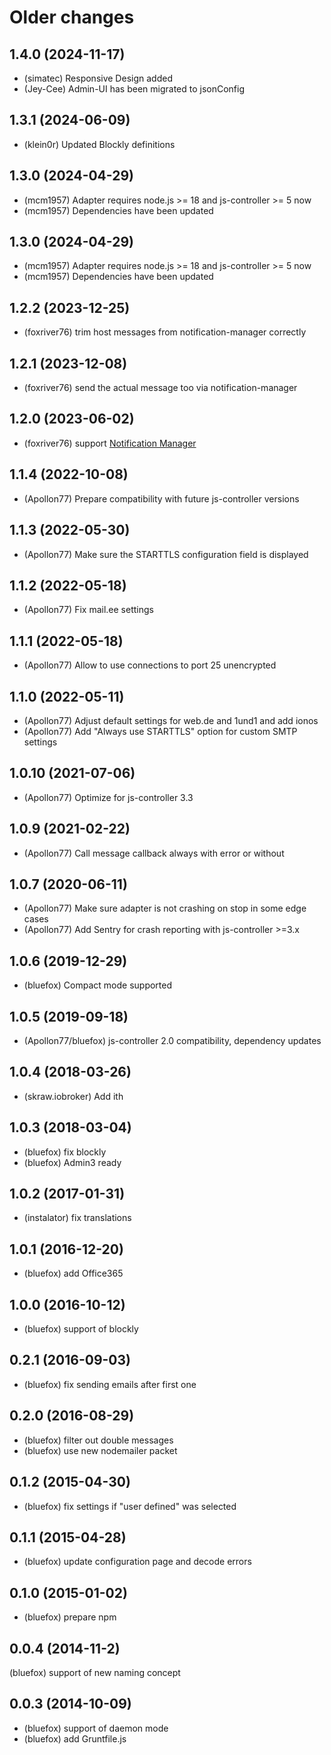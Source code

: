 # Older changes
## 1.4.0 (2024-11-17)
* (simatec) Responsive Design added
* (Jey-Cee) Admin-UI has been migrated to jsonConfig

## 1.3.1 (2024-06-09)
* (klein0r) Updated Blockly definitions

## 1.3.0 (2024-04-29)
* (mcm1957) Adapter requires node.js >= 18 and js-controller >= 5 now
* (mcm1957) Dependencies have been updated

## 1.3.0 (2024-04-29)
* (mcm1957) Adapter requires node.js >= 18 and js-controller >= 5 now
* (mcm1957) Dependencies have been updated

## 1.2.2 (2023-12-25)
* (foxriver76) trim host messages from notification-manager correctly

## 1.2.1 (2023-12-08)
 * (foxriver76) send the actual message too via notification-manager

## 1.2.0 (2023-06-02)
* (foxriver76) support [Notification Manager](https://github.com/foxriver76/ioBroker.notification-manager)

## 1.1.4 (2022-10-08)
* (Apollon77) Prepare compatibility with future js-controller versions

## 1.1.3 (2022-05-30)
* (Apollon77) Make sure the STARTTLS configuration field is displayed

## 1.1.2 (2022-05-18)
* (Apollon77) Fix mail.ee settings

## 1.1.1 (2022-05-18)
* (Apollon77) Allow to use connections to port 25 unencrypted

## 1.1.0 (2022-05-11)
* (Apollon77) Adjust default settings for web.de and 1und1 and add ionos
* (Apollon77) Add "Always use STARTTLS" option for custom SMTP settings

## 1.0.10 (2021-07-06)
* (Apollon77) Optimize for js-controller 3.3

## 1.0.9 (2021-02-22)
* (Apollon77) Call message callback always with error or without

## 1.0.7 (2020-06-11)
* (Apollon77) Make sure adapter is not crashing on stop in some edge cases
* (Apollon77) Add Sentry for crash reporting with js-controller >=3.x

## 1.0.6 (2019-12-29)
* (bluefox) Compact mode supported

## 1.0.5 (2019-09-18)
* (Apollon77/bluefox) js-controller 2.0 compatibility, dependency updates

## 1.0.4 (2018-03-26)
* (skraw.iobroker) Add ith

## 1.0.3 (2018-03-04)
* (bluefox) fix blockly
* (bluefox) Admin3 ready

## 1.0.2 (2017-01-31)
* (instalator) fix translations

## 1.0.1 (2016-12-20)
* (bluefox) add Office365

## 1.0.0 (2016-10-12)
* (bluefox) support of blockly

## 0.2.1 (2016-09-03)
* (bluefox) fix sending emails after first one

## 0.2.0 (2016-08-29)
* (bluefox) filter out double messages
* (bluefox) use new nodemailer packet

## 0.1.2 (2015-04-30)
* (bluefox) fix settings if "user defined" was selected

## 0.1.1 (2015-04-28)
* (bluefox) update configuration page and decode errors

## 0.1.0 (2015-01-02)
* (bluefox) prepare npm

## 0.0.4 (2014-11-2)
(bluefox) support of new naming concept

## 0.0.3 (2014-10-09)
* (bluefox) support of daemon mode
* (bluefox) add Gruntfile.js
